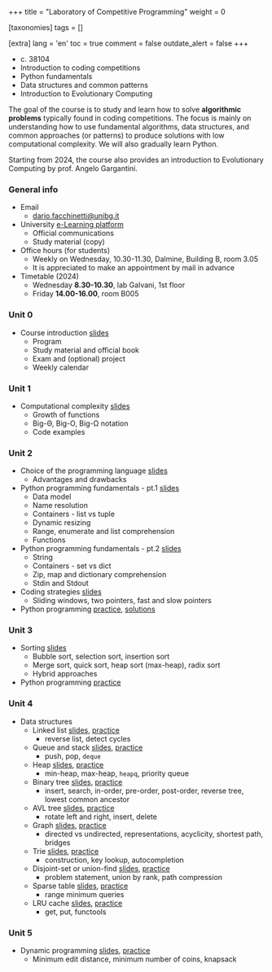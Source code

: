 +++
title = "Laboratory of Competitive Programming"
weight = 0

[taxonomies]
tags = []

[extra]
lang = 'en'
toc = true
comment = false
outdate_alert = false
+++

- c. 38104
- Introduction to coding competitions
- Python fundamentals
- Data structures and common patterns
- Introduction to Evolutionary Computing

<!-- more -->

The goal of the course is to study and learn how to solve
**algorithmic problems** typically found in coding competitions. The
focus is mainly on understanding how to use fundamental algorithms,
data structures, and common approaches (or patterns) to produce
solutions with low computational complexity. We will also gradually
learn Python.

Starting from 2024, the course also provides an introduction to
Evolutionary Computing by prof. Angelo Gargantini.

### General info

- Email
  + <dario.facchinetti@unibg.it>
- University [e-Learning platform](https://elearning15.unibg.it/course/view.php?id=5110)
  + Official communications
  + Study material (copy)
- Office hours (for students)
  + Weekly on Wednesday, 10.30-11.30, Dalmine, Building B, room 3.05
  + It is appreciated to make an appointment by mail in advance
- Timetable (2024)
  + Wednesday **8.30-10.30**, lab Galvani, 1st floor
  + Friday **14.00-16.00**, room B005

### Unit 0

* Course introduction [slides](https://drive.google.com/file/d/1WHljX2AuZWjJmFZoQzXwqVVKd0eI2P_I/view?usp=sharing)
  * Program
  * Study material and official book
  * Exam and (optional) project
  * Weekly calendar
  
### Unit 1

* Computational complexity [slides](https://drive.google.com/file/d/1fodxUC6mQm9MPXPnE0qR7pJ1KhG41dc_/view?usp=sharing)
  * Growth of functions
  * Big-Θ, Big-O, Big-Ω notation
  * Code examples
  
### Unit 2

* Choice of the programming language [slides](https://drive.google.com/file/d/1_x-LnkFZGWg51sQ4T8rTInQhwJHcoh4E/view?usp=sharing) 
  * Advantages and drawbacks
* Python programming fundamentals - pt.1 [slides](https://drive.google.com/file/d/1SKPpGVMWIKktkU0MACaLxEGF1tfTBQsA/view?usp=sharing)
  * Data model
  * Name resolution 
  * Containers - list vs tuple
  * Dynamic resizing
  * Range, enumerate and list comprehension
  * Functions
* Python programming fundamentals - pt.2 [slides](https://drive.google.com/file/d/16Vw6arOF7znXr2DgGx7VFV1RDfF3qwAA/view?usp=sharing)
  * String
  * Containers - set vs dict
  * Zip, map and dictionary comprehension
  * Stdin and Stdout
* Coding strategies [slides](https://drive.google.com/file/d/1K95Itjt_b55Jc_x6EOh3-p_6gUnzYF60/view?usp=sharing)
  * Sliding windows, two pointers, fast and slow pointers
* Python programming [practice](https://drive.google.com/drive/folders/1u8lPGbGHYjfVb5tDTIm1iC820Ns9Pqut?usp=sharing), [solutions](https://drive.google.com/drive/folders/1ukGkrfvFmWXWPCbPbtTYOZvl9F_JLIBV?usp=sharing) 
  
### Unit 3

* Sorting [slides](https://drive.google.com/file/d/16KMasNk5odPOGJ1frZVRrdN6C96DLQMX/view?usp=sharing)
  * Bubble sort, selection sort, insertion sort
  * Merge sort, quick sort, heap sort (max-heap), radix sort
  * Hybrid approaches
* Python programming [practice](https://drive.google.com/drive/folders/1YaVMz9xfYXcSUhmedf41v2QhA22sqE1-?usp=sharing)
  
### Unit 4

* Data structures
  * Linked list [slides](https://drive.google.com/file/d/186uvGDyeTec6gT7g_ozLG6Wnd_Aja07N/view?usp=share_link), [practice](https://drive.google.com/file/d/1bE9OL4pXVDFt-Q_vsVQGXQXYRS9B6mj4/view?usp=share_link)
    * reverse list, detect cycles
  * Queue and stack [slides](https://drive.google.com/file/d/1jE5A7mDp6SfiyuLoKmSvRvyxCsHATgek/view?usp=share_link), [practice](https://drive.google.com/file/d/1jBSqSclWTzYE1i8yFSL5ld2Rtx0Ks0Qi/view?usp=share_link)
    * push, pop, `deque`
  * Heap [slides](https://drive.google.com/file/d/1JKnes0UeMj2PBKaC-u42XQZjwx12WtdD/view?usp=share_link), [practice](https://drive.google.com/file/d/1wkKV-dwXv_lZScMjy7EWFnGtuUwAj0Ls/view?usp=share_link)
    * min-heap, max-heap, `heapq`, priority queue
  * Binary tree [slides](https://drive.google.com/file/d/1z2fU9hMqdmiysVbm6USfa49ymFqQmWEH/view?usp=share_link), [practice](https://drive.google.com/file/d/1N_MifwYhhuHaP9UJX8xSW7KsipulrnFP/view?usp=share_link)
    * insert, search, in-order, pre-order, post-order, reverse tree, lowest common ancestor
  * AVL tree [slides](https://drive.google.com/file/d/1dsHpqaw-2yx1p6q8Bf5CkxJmrkHy7kFz/view?usp=share_link), [practice](https://drive.google.com/file/d/1xbx69HDDQCPfxMn-liAhTepW7is0qNMH/view?usp=share_link)
    * rotate left and right, insert, delete
  * Graph [slides](https://drive.google.com/file/d/18j9eBGJc_iEMhIb7-6fwFW0kmoBNJvgE/view?usp=share_link), [practice](https://drive.google.com/file/d/1JrAcKQZfu9QbyeKromejhfqsK5NfKh8f/view?usp=share_link)
    * directed vs undirected, representations, acyclicity, shortest path, bridges 
  * Trie [slides](https://drive.google.com/file/d/1bmnaDSyNbAkkPe09DanvWe2Eo4dIIqbp/view?usp=share_link), [practice](https://drive.google.com/file/d/1gkPvsycHbDYk_mTsEJJC2JVMtRiFlfz2/view?usp=share_link)
    * construction, key lookup, autocompletion
  * Disjoint-set or union-find [slides](https://drive.google.com/file/d/1yUYElPgySFq97MdxJjm2ZSSHWLwLZ6Yg/view?usp=share_link), [practice](https://drive.google.com/file/d/12lghSfNKFvde7X1lqmq7tvOnHkLjgHUE/view?usp=share_link)
    * problem statement, union by rank, path compression
  * Sparse table [slides](https://drive.google.com/file/d/1C1z4E2AXC9m-ipoRHfX8kr-oLOS7ZiuC/view?usp=share_link), [practice](https://drive.google.com/file/d/11AwfyK5RnUk0QgKEeWrDagRH2VfE3dtI/view?usp=share_link)
    * range minimum queries
  * LRU cache [slides](https://drive.google.com/file/d/1k1nP_ieMU1hDeVHiE8HWdqlQOLMJ9LYl/view?usp=share_link), [practice](https://drive.google.com/file/d/1Lcit1umH2EeZKUm_bZbqpuYo9Mldzdbi/view?usp=share_link)
    * get, put, functools
	
### Unit 5

* Dynamic programming [slides](https://drive.google.com/file/d/193yQy7xrWGEMnrfHqHXDavwtqE32THWv/view?usp=share_link), [practice](https://drive.google.com/file/d/12ZkJxeQ8EiqrS4v0SmGSBPpGBntfIGs-/view?usp=share_link)
  * Minimum edit distance, minimum number of coins, knapsack
